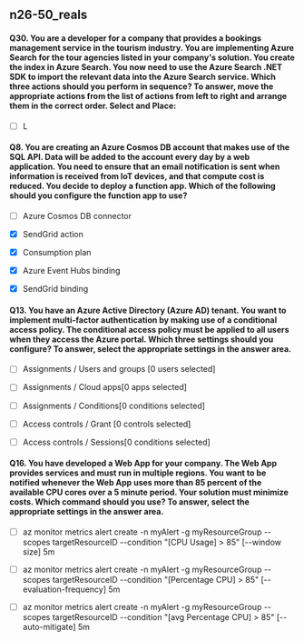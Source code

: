 ##   n26-50_reals






#### Q30. You are a developer for a company that provides a bookings management service in the tourism industry. You are implementing Azure Search for the tour agencies listed in your company's solution. You create the index in Azure Search. You now need to use the Azure Search .NET SDK to import the relevant data into the Azure Search service. Which three actions should you perform in sequence? To answer, move the appropriate actions from the list of actions from left to right and arrange them in the correct order. Select and Place:

- [ ] L



#### Q8. You are creating an Azure Cosmos DB account that makes use of the SQL API. Data will be added to the account every day by a web application. You need to ensure that an email notification is sent when information is received from IoT devices, and that compute cost is reduced. You decide to deploy a function app. Which of the following should you configure the function app to use?

- [ ] Azure Cosmos DB connector
- [x] SendGrid action
- [x] Consumption plan
- [x] Azure Event Hubs binding
- [x] SendGrid binding



#### Q13. You have an Azure Active Directory (Azure AD) tenant. You want to implement multi-factor authentication by making use of a conditional access policy. The conditional access policy must be applied to all users when they access the Azure portal. Which three settings should you configure? To answer, select the appropriate settings in the answer area.

- [ ] Assignments / Users and groups [0 users selected]
- [ ] Assignments / Cloud apps[0 apps selected]
- [ ] Assignments / Conditions[0 conditions selected]
- [ ] Access controls / Grant [0 controls selected]
- [ ] Access controls / Sessions[0 conditions selected]













#### Q16. You have developed a Web App for your company. The Web App provides services and must run in multiple regions. You want to be notified whenever the Web App uses more than 85 percent of the available CPU cores over a 5 minute period. Your solution must minimize costs. Which command should you use? To answer, select the appropriate settings in the answer area.

- [ ] az monitor metrics alert create -n myAlert -g myResourceGroup -- scopes targetResourceID --condition "[CPU Usage] > 85" [--window size] 5m
- [ ] az monitor metrics alert create -n myAlert -g myResourceGroup -- scopes targetResourceID --condition "[Percentage CPU] > 85" [--evaluation-frequency] 5m
- [ ] az monitor metrics alert create -n myAlert -g myResourceGroup -- scopes targetResourceID --condition "[avg Percentage CPU] > 85" [--auto-mitigate] 5m









